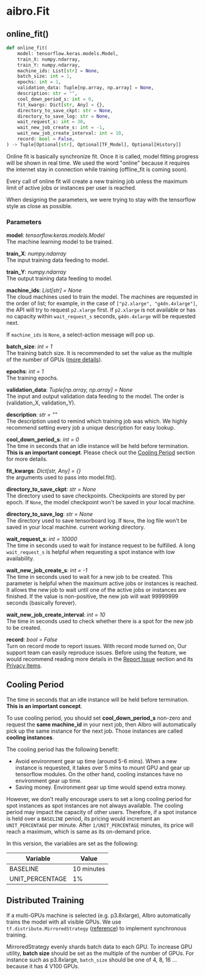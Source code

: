 # aibro.Fit

## online_fit()

```python
def online_fit(
    model: tensorflow.keras.models.Model,
    train_X: numpy.ndarray,
    train_Y: numpy.ndarray,
    machine_ids: List[str] = None,
    batch_size: int = 1,
    epochs: int = 1,
    validation_data: Tuple[np.array, np.array] = None,
    description: str = "",
    cool_down_period_s: int = 0,
    fit_kwargs: Dict[str, Any] = {},
    directory_to_save_ckpt: str = None,
    directory_to_save_log: str = None,
    wait_request_s: int = 30,
    wait_new_job_create_s: int = -1,
    wait_new_job_create_interval: int = 10,
    record: bool = False,
) -> Tuple[Optional[str], Optional[TF_Model], Optional[History]]
```

Online fit is basically synchronize fit. Once it is called, model fitting progress will be shown in real time. We used
the word "online" because it requires the internet stay in connection while training (offline_fit is coming soon).

Every call of online fit will create a new training job unless the maximum limit of active jobs or instances per user is reached.

When designing the parameters, we were trying to stay with the tensorflow style as close as possible.

### Parameters

**model**: _tensorflow.keras.models.Model_<br/>
The machine learning model to be trained.

**train_X**: _numpy.ndarray_<br/>
The input training data feeding to model.

**train_Y**: _numpy.ndarray_<br/>
The output training data feeding to model.

**machine_ids**: _List[str] = None_<br/>
The cloud machines used to train the model. The machines are requested in the order of list; for example,
in the case of `["p2.xlarge", "g4dn.4xlarge"]`, the API will try to request `p2.xlarge` first. If `p2.xlarge` is not available
or has no capacity within `wait_request_s` seconds, `g4dn.4xlarge` will be requested next.

If `machine_ids` is `None`, a select-action message will pop up.

**batch_size**: _int = 1_<br/>
The training batch size. It is recommended to set the value as the multiple of the number of GPUs ([more details](#distributed-training)).

**epochs**: _int = 1_<br/>
The training epochs.

**validation_data**: _Tuple[np.array, np.array] = None_<br/>
The input and output validation data feeding to the model. The order is (validation_X, validation_Y).

**description**: _str = ""_<br/>
The description used to remind which training job was which. We highly recommend setting every job a unique
description for easy lookup.

**cool_down_period_s**: _int = 0_<br/>
The time in seconds that an idle instance will be held before termination. **This is an important concept**.
Please check out the [Cooling Period](#cooling-period) section for more details.

**fit_kwargs**: _Dict[str, Any] = {}_<br/>
the arguments used to pass into model.fit().

**directory_to_save_ckpt**: _str = None_<br/>
The directory used to save checkpoints. Checkpoints are stored by per epoch. If `None`, the model checkpoint won't be saved in your local machine.

**directory_to_save_log**: _str = None_<br/>
The directory used to save tensorboard log. If `None`, the log file won't be saved in your local machine.
current working directory.

**wait_request_s**: _int = 10000_<br/>
The time in seconds used to wait for instance request to be fulfilled. A long `wait_request_s` is helpful when requesting a spot instance with low availability.

**wait_new_job_create_s**: _int = -1_<br/>
The time in seconds used to wait for a new job to be created. This parameter is helpful when the maximum active jobs or instances is reached. It allows the new job to wait until one of the active jobs or instances are finished. If the value is non-positive, the new job will wait 99999999 seconds (basically forever).

**wait_new_job_create_interval**: _int = 10_<br/>
The time in seconds used to check whether there is a spot for the new job to be created.

**record**: _bool = False_<br/>
Turn on record mode to report issues. With record mode turned on, Our support team can easily reproduce issues. Before
using the feature, we would recommend reading more details in the [Report Issue](#report-issue) section and its
[Privacy Items](#data-privacy).

## Cooling Period

The time in seconds that an idle instance will be held before termination. **This is an important concept**.

To use cooling period, you should set **cool_down_period_s** non-zero and request the **same machine_id** in your next job, then AIbro will automatically pick up the same instance for the next job. Those instances are called **cooling instances**.

The cooling period has the following benefit:

- Avoid environment gear up time (around 5-6 mins). When a new instance is requested, it takes over 5 mins to mount GPU and gear up tensorflow modules. On the other hand, cooling instances have no environment gear up time.
- Saving money. Environment gear up time would spend extra money.

However, we don't really encourage users to set a long cooling period for spot instances as spot instances are not always available. The cooling period may impact the capacity of other users. Therefore, if a spot instance is held over a `BASELINE` period, its pricing would increment an `UNIT_PERCENTAGE` per minute. After `1/UNIT_PERCENTAGE` minutes, its price will reach a maximum, which is same as its on-demand price.

In this version, the variables are set as the following:

| Variable        | Value      |
| --------------- | ---------- |
| BASELINE        | 10 minutes |
| UNIT_PERCENTAGE | 1%         |

## Distributed Training

If a multi-GPUs machine is selected (e.g. p3.8xlarge), AIbro automatically trains the model with all visible GPUs. We use `tf.distribute.MirroredStrategy` ([reference](https://www.tensorflow.org/api_docs/python/tf/distribute/MirroredStrategy)) to implement synchronous training.

MirroredStrategy evenly shards batch data to each GPU. To increase GPU utility, **batch size** should be set as the multiple of the number of GPUs. For instance such as p3.8xlarge, `batch_size` should be one of 4, 8, 16 ... because it has 4 V100 GPUs.
